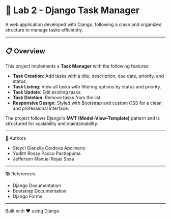 # 🚀 Lab 2 - Django Task Manager

A web application developed with Django, following a clean and organized structure to manage tasks efficiently.

---

## 📋 Overview

This project implements a **Task Manager** with the following features:

- **Task Creation**: Add tasks with a title, description, due date, priority, and status.
- **Task Listing**: View all tasks with filtering options by status and priority.
- **Task Update**: Edit existing tasks.
- **Task Deletion**: Remove tasks from the list.
- **Responsive Design**: Styled with Bootstrap and custom CSS for a clean and professional interface.

The project follows Django's **MVT (Model-View-Template)** pattern and is structured for scalability and maintainability.

---

📝 Authors
- Steyci Gianella Cordova Apolinario
- Yudith Rossy Pacco Pachapuma
- Jefferson Manuel Rojas Sosa

---
  
📚 References
- Django Documentation
- Bootstrap Documentation
- Django Forms

---
Built with ❤️ using Django.

